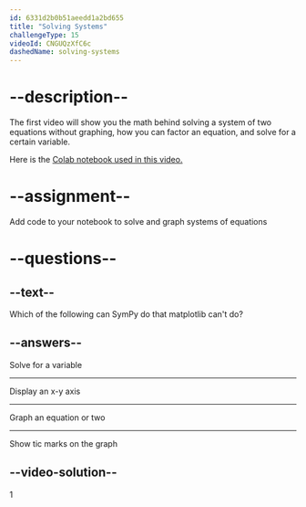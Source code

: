 ```yaml
---
id: 6331d2b0b51aeedd1a2bd655
title: "Solving Systems"
challengeType: 15
videoId: CNGUQzXfC6c
dashedName: solving-systems
---
```


# --description--

The first video will show you the math behind solving a system of two equations without graphing, how you can factor an equation, and solve for a certain variable.

Here is the <a href="https://colab.research.google.com/drive/1UfyQiXCedAAv5kcqgi_pGYV-HkSgN8YD?usp=sharing" target="_blank" rel="noopener noreferrer nofollow">Colab notebook used in this video.</a>

# --assignment--

Add code to your notebook to solve and graph systems of equations

# --questions--

## --text--

Which of the following can SymPy do that matplotlib can't do?

## --answers--

Solve for a variable

---

Display an x-y axis

---

Graph an equation or two

---

Show tic marks on the graph

## --video-solution--

1
